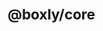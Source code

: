 # @boxly/core


<!-- 文档：https://flowus.cn/share/2761ab1e-029f-4820-9bf5-20819c3054d8 -->

<!-- <a href="https://www.npmjs.com/package/@boites/core"><img alt="NPM version" src="https://img.shields.io/npm/v/@boites/core.svg"></a>
<a href="https://unpkg.com/@boites/core"><img alt="Size" src="https://img.badgesize.io/https://unpkg.com/@boites/core"></a>
<a href="https://www.npmjs.com/package/@boites/core"><img alt="NPM downloads" src="https://img.shields.io/npm/dm/@boites/core.svg"></a>


> 框架无关、轻量级、渐进式的不可变数据管理方案


## 📦 安装
pnpm:

```sh
pnpm i @boites/core
```

yarn:

```sh
yarn add @boites/core
```

npm:

```sh
npm i @boites/core
```

## 🛠 本地调试

```sh
# 拉取项目
git clone https://github.com/Keylenn/boites.git

# 安装依赖
pnpm i

# 启动项目
pnpm -F core dev
```
 -->
